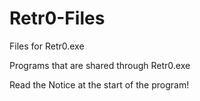# Retr0-Files
Files for Retr0.exe

Programs that are shared through
Retr0.exe

Read the Notice at the start of the 
program!

